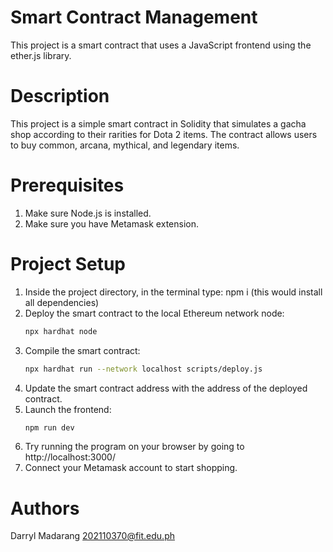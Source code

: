 # Smart Contract Management

This project is a smart contract that uses a JavaScript frontend using the ether.js library.

# Description
This project is a simple smart contract in Solidity that simulates a gacha shop according to their rarities for Dota 2 items. The contract allows users to buy common, arcana, mythical, and legendary items.

# Prerequisites

1. Make sure Node.js is installed.
2. Make sure you have Metamask extension.

# Project Setup

1. Inside the project directory, in the terminal type: npm i (this would install all dependencies)
3. Deploy the smart contract to the local Ethereum network node:
   ```bash
   npx hardhat node
   ```
4. Compile the smart contract:
   ```bash
   npx hardhat run --network localhost scripts/deploy.js
   ```
5. Update the smart contract address with the address of the deployed contract.
6. Launch the frontend:
   ```bash
   npm run dev
   ```
7. Try running the program on your browser by going to http://localhost:3000/
8. Connect your Metamask account to start shopping.

# Authors

Darryl Madarang 202110370@fit.edu.ph
